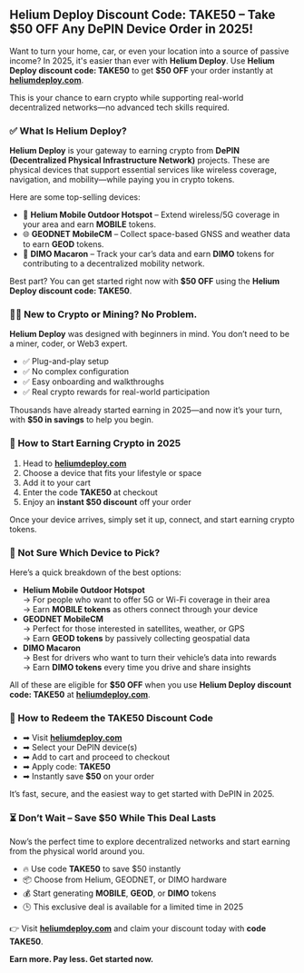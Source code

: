 <h2><strong>Helium Deploy Discount Code: TAKE50 – Take $50 OFF Any DePIN Device Order in 2025!</strong></h2>

<p>Want to turn your home, car, or even your location into a source of passive income? In 2025, it's easier than ever with <strong>Helium Deploy</strong>. Use <strong>Helium Deploy discount code: TAKE50</strong> to get <strong>$50 OFF</strong> your order instantly at <a href="https://heliumdeploy.com/?sca_ref=8740003.Px7OjujikM"><strong>heliumdeploy.com</strong></a>.</p>

<p>This is your chance to earn crypto while supporting real-world decentralized networks—no advanced tech skills required.</p>

<h3><strong>✅ What Is Helium Deploy?</strong></h3>

<p><strong>Helium Deploy</strong> is your gateway to earning crypto from <strong>DePIN (Decentralized Physical Infrastructure Network)</strong> projects. These are physical devices that support essential services like wireless coverage, navigation, and mobility—while paying you in crypto tokens.</p>

<p>Here are some top-selling devices:</p>
<ul>
<li>📶 <strong>Helium Mobile Outdoor Hotspot</strong> – Extend wireless/5G coverage in your area and earn <strong>MOBILE</strong> tokens.</li>
<li>🌐 <strong>GEODNET MobileCM</strong> – Collect space-based GNSS and weather data to earn <strong>GEOD</strong> tokens.</li>
<li>🚗 <strong>DIMO Macaron</strong> – Track your car’s data and earn <strong>DIMO</strong> tokens for contributing to a decentralized mobility network.</li>
</ul>

<p>Best part? You can get started right now with <strong>$50 OFF</strong> using the <strong>Helium Deploy discount code: TAKE50</strong>.</p>

<h3><strong>🙋‍♂️ New to Crypto or Mining? No Problem.</strong></h3>

<p><strong>Helium Deploy</strong> was designed with beginners in mind. You don’t need to be a miner, coder, or Web3 expert.</p>

<ul>
<li>✅ Plug-and-play setup</li>
<li>✅ No complex configuration</li>
<li>✅ Easy onboarding and walkthroughs</li>
<li>✅ Real crypto rewards for real-world participation</li>
</ul>

<p>Thousands have already started earning in 2025—and now it’s your turn, with <strong>$50 in savings</strong> to help you begin.</p>

<h3><strong>🚀 How to Start Earning Crypto in 2025</strong></h3>

<ol>
<li>Head to <a href="https://heliumdeploy.com/?sca_ref=8740003.Px7OjujikM"><strong>heliumdeploy.com</strong></a></li>
<li>Choose a device that fits your lifestyle or space</li>
<li>Add it to your cart</li>
<li>Enter the code <strong>TAKE50</strong> at checkout</li>
<li>Enjoy an <strong>instant $50 discount</strong> off your order</li>
</ol>

<p>Once your device arrives, simply set it up, connect, and start earning crypto tokens.</p>

<h3><strong>🧠 Not Sure Which Device to Pick?</strong></h3>

<p>Here’s a quick breakdown of the best options:</p>

<ul>
<li><strong>Helium Mobile Outdoor Hotspot</strong><br>
→ For people who want to offer 5G or Wi-Fi coverage in their area<br>
→ Earn <strong>MOBILE tokens</strong> as others connect through your device</li>

<li><strong>GEODNET MobileCM</strong><br>
→ Perfect for those interested in satellites, weather, or GPS<br>
→ Earn <strong>GEOD tokens</strong> by passively collecting geospatial data</li>

<li><strong>DIMO Macaron</strong><br>
→ Best for drivers who want to turn their vehicle’s data into rewards<br>
→ Earn <strong>DIMO tokens</strong> every time you drive and share insights</li>
</ul>

<p>All of these are eligible for <strong>$50 OFF</strong> when you use <strong>Helium Deploy discount code: TAKE50</strong> at <a href="https://heliumdeploy.com/?sca_ref=8740003.Px7OjujikM"><strong>heliumdeploy.com</strong></a>.</p>

<h3><strong>🛒 How to Redeem the TAKE50 Discount Code</strong></h3>

<ul>
<li>➡ Visit <a href="https://heliumdeploy.com/?sca_ref=8740003.Px7OjujikM"><strong>heliumdeploy.com</strong></a></li>
<li>➡ Select your DePIN device(s)</li>
<li>➡ Add to cart and proceed to checkout</li>
<li>➡ Apply code: <strong>TAKE50</strong></li>
<li>➡ Instantly save <strong>$50</strong> on your order</li>
</ul>

<p>It’s fast, secure, and the easiest way to get started with DePIN in 2025.</p>

<h3><strong>⏳ Don’t Wait – Save $50 While This Deal Lasts</strong></h3>

<p>Now’s the perfect time to explore decentralized networks and start earning from the physical world around you.</p>

<ul>
<li>🔥 Use code <strong>TAKE50</strong> to save $50 instantly</li>
<li>📦 Choose from Helium, GEODNET, or DIMO hardware</li>
<li>💰 Start generating <strong>MOBILE</strong>, <strong>GEOD</strong>, or <strong>DIMO</strong> tokens</li>
<li>🕒 This exclusive deal is available for a limited time in 2025</li>
</ul>

<p>👉 Visit <a href="https://heliumdeploy.com/?sca_ref=8740003.Px7OjujikM"><strong>heliumdeploy.com</strong></a> and claim your discount today with <strong>code TAKE50</strong>.</p>

<p><strong>Earn more. Pay less. Get started now.</strong></p>
